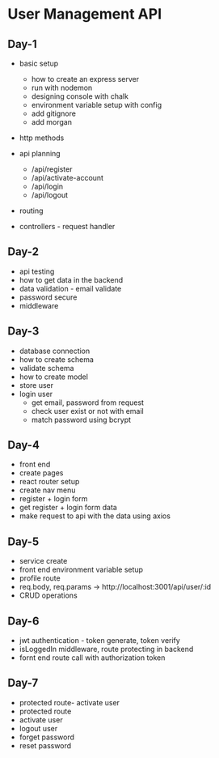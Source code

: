 # User Management API

## Day-1

- basic setup
  - how to create an express server
  - run with nodemon
  - designing console with chalk
  - environment variable setup with config
  - add gitignore
  - add morgan
- http methods
- api planning

  - /api/register
  - /api/activate-account
  - /api/login
  - /api/logout

- routing
- controllers - request handler

## Day-2

- api testing
- how to get data in the backend
- data validation - email validate
- password secure
- middleware

## Day-3

- database connection
- how to create schema
- validate schema
- how to create model
- store user
- login user
  - get email, password from request
  - check user exist or not with email
  - match password using bcrypt

## Day-4

- front end
- create pages
- react router setup
- create nav menu
- register + login form
- get register + login form data
- make request to api with the data using axios

## Day-5

- service create
- front end environment variable setup
- profile route
- req.body, req.params -> http://localhost:3001/api/user/:id
- CRUD operations

## Day-6

- jwt authentication - token generate, token verify
- isLoggedIn middleware, route protecting in backend
- fornt end route call with authorization token

## Day-7


- protected route- activate user
- protected route
- activate user
- logout user
- forget password
- reset password
